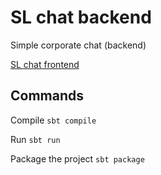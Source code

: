 # SL chat backend

Simple corporate chat (backend)

[SL chat frontend](https://github.com/a-xp/sl_chat_client)

## Commands

Compile `sbt compile`

Run `sbt run`

Package the project `sbt package`



